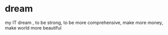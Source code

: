 # dream
my IT dream , to be strong, to be more comprehensive, make more money, make world more beautiful
